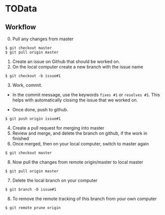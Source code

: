 # TOData

## Workflow

0. Pull any changes from master
```
$ git checkout master
$ git pull origin master
```
1. Create an issue on Github that should be worked on.
2. On the local computer create a new branch with the issue name
```
$ git checkout -b issue#1
```
3. Work, commit. 

  - In the commit message, use the keywords `fixes #1` or `resolves #1`. This helps with automatically closing the issue that we worked on.

  - Once done, push to github.
```
$ git push origin issue#1
```
4. Create a pull request for merging into master
5. Review and merge, and delete the branch on github, if the work in finished
6. Once merged, then on your local computer, switch to master again
```
$ git checkout master
```
8. Now pull the changes from remote origin/master to local master
```
$ git pull origin master
```
7. Delete the local branch on your computer
```
$ git branch -D issue#1
```
8. To remove the remote tracking of this branch from your own computer
```
$ git remote prune origin
```

